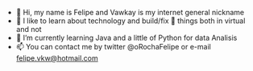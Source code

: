 - 👋 Hi, my name is Felipe and Vawkay is my internet general nickname 
- 👀 I like to learn about technology and build/fix 🔧 things both in virtual and not
- 🌱 I’m currently learning Java and a little of Python for data Analisis
- 📫 You can contact me by twitter @oRochaFelipe or e-mail felipe.vkw@hotmail.com


